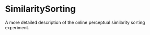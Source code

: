 # SimilaritySorting
A more detailed description of the online perceptual similarity sorting experiment.
